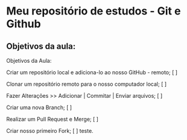 # Meu repositório de estudos - Git e Github

## Objetivos da aula:

Objetivos da Aula:

Criar um repositório local e adiciona-lo ao nosso GitHub - remoto; [ ]

Clonar um repositório remoto para o nosso computador local; [ ]

Fazer Alterações >> Adicionar | Commitar | Enviar arquivos; [ ]

Criar uma nova Branch; [ ]

Realizar um Pull Request e Merge; [ ]

Criar nosso primeiro Fork; [ ]
teste.

